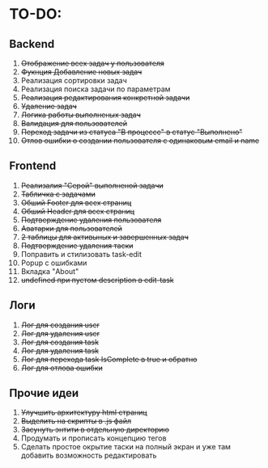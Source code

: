 # TO-DO:

## Backend
1. ~~Отображение всех задач у пользователя~~
2. ~~Фукнция Добавление новых задач~~
3. Реализация сортировки задач
4. Реализация поиска задачи по параметрам
5. ~~Реализация редактирования конкретной задачи~~
6. ~~Удаление задач~~
7. ~~Логика работы выполненых задач~~
8. ~~Валидация для пользователей~~
9. ~~Переход задачи из статуса "В процессе" в статус "Выполнено"~~
10. ~~Отлов ошибки о создании пользователя с одинаковым email и name~~

## Frontend
1. ~~Реализалия "Серой" выполненой задачи~~
2. ~~Табличка с задачами~~ 
3. ~~Обший Footer для всех страниц~~ 
4. ~~Обший Header для всех страниц~~ 
5. ~~Подтверждение удаления пользователя~~
6. ~~Аватарки для пользователей~~
7. ~~2 таблицы для активыных и завершенных задач~~
8. ~~Подтверждение удаления таски~~
9. Поправить и стилизовать task-edit
10. Popup с ошибками
11. Вкладка "About"
12. ~~undefined при пустом description в edit-task~~

## Логи
1. ~~Лог для создания user~~
2. ~~Лог для удаления user~~
3. ~~Лог для создания task~~
4. ~~Лог для удаления task~~
5. ~~Лог для перехода task IsComplete в true и обратно~~
6. ~~Лог для отлова ошибки~~ 



## Прочие идеи
1. ~~Улучшить архитектуру html страниц~~
2. ~~Выделить на скрипты в .js файл~~ 
3. ~~Засунуть энтити в отдельную директорию~~ 
4. Продумать и прописать концепцию тегов 
5. Сделать простое окрытие таски на полный экран и уже там добавить возможность редактировать